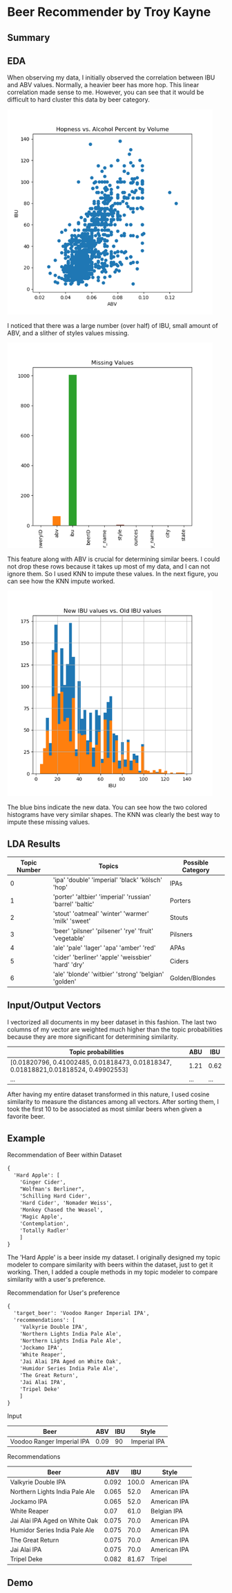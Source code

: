 # Beer Recommender by Troy Kayne

## Summary

## EDA

When observing my data, I initially observed the correlation between IBU and ABV values. Normally, a heavier beer has more hop. This linear correlation made sense to me. However, you can see that it would be difficult to hard cluster this data by beer category.

<img src="images/scatter.png" width="475"/>

I noticed that there was a large number (over half) of IBU, small amount of ABV, and a slither of styles values missing.

<img src="images/missing_values.png" width="475" />

This feature along with ABV is crucial for determining similar beers. I could not drop these rows because it takes up most of my data, and I can not ignore them. So I used KNN to impute these values. In the next figure, you can see how the KNN impute worked.

<img src="images/post_impute.png" width="475" />

The blue bins indicate the new data. You can see how the two colored histograms have very similar shapes. The KNN was clearly the best way to impute these missing values.


## LDA Results

| Topic Number | Topics | Possible Category |
| --- | --- | --- |
| 0 |'ipa' 'double' 'imperial' 'black' 'kölsch' 'hop' | IPAs |
| 1 |'porter' 'altbier' 'imperial' 'russian' 'barrel' 'baltic'| Porters |
| 2 |'stout' 'oatmeal' 'winter' 'warmer' 'milk' 'sweet'| Stouts |
| 3 |'beer' 'pilsner' 'pilsener' 'rye' 'fruit' 'vegetable'| Pilsners |
| 4 |'ale' 'pale' 'lager' 'apa' 'amber' 'red'| APAs |
| 5 |'cider' 'berliner' 'apple' 'weissbier' 'hard' 'dry'| Ciders |
| 6 |'ale' 'blonde' 'witbier' 'strong' 'belgian' 'golden'|  Golden/Blondes |

## Input/Output Vectors

I vectorized all documents in my beer dataset in this fashion. The last two columns of my vector are weighted much higher than the topic probabilities because they are more significant for determining similarity.

| Topic probabilities | ABU | IBU|
| --- | --- | --- |
|[0.01820796, 0.41002485, 0.01818473, 0.01818347, 0.01818821,0.01818524, 0.49902553]|1.21|0.62|
|... |... |... |

After having my entire dataset transformed in this nature, I used cosine similarity to measure the distances among all vectors. After sorting them, I took the first 10 to be associated as most similar beers when given a favorite beer.

## Example

Recommendation of Beer within Dataset
```
{
  'Hard Apple': [
    'Ginger Cider',
    "Wolfman's Berliner",
    'Schilling Hard Cider',
    'Hard Cider', 'Nomader Weiss',
    'Monkey Chased the Weasel',
    'Magic Apple',
    'Contemplation',
    'Totally Radler'
    ]
}
```
The 'Hard Apple' is a beer inside my dataset. I originally designed my topic modeler to compare similarity with beers within the dataset, just to get it working. Then, I added a couple methods in my topic modeler to compare similarity with a user's preference.

Recommendation for User's preference
```
{
  'target_beer': 'Voodoo Ranger Imperial IPA',
  'recommendations': [
    'Valkyrie Double IPA',
    'Northern Lights India Pale Ale',
    'Northern Lights India Pale Ale',
    'Jockamo IPA',
    'White Reaper',
    'Jai Alai IPA Aged on White Oak',
    'Humidor Series India Pale Ale',
    'The Great Return',
    'Jai Alai IPA',
    'Tripel Deke'
    ]
}
```

Input

| Beer | ABV | IBU | Style |
| --- | --- | --- | --- |
| Voodoo Ranger Imperial IPA | 0.09 | 90 | Imperial IPA |

Recommendations

| Beer | ABV | IBU | Style |
| --- | --- | --- | --- |
| Valkyrie Double IPA | 0.092 | 100.0 | American IPA |
| Northern Lights India Pale Ale | 0.065 | 52.0| American IPA |
| Jockamo IPA | 0.065 | 52.0 | American IPA |
| White Reaper | 0.07 | 61.0 | Belgian IPA |
| Jai Alai IPA Aged on White Oak | 0.075 | 70.0 | American IPA |
| Humidor Series India Pale Ale | 0.075 | 70.0 | American IPA |
| The Great Return | 0.075 | 70.0 | American IPA|
| Jai Alai IPA | 0.075 | 70.0 | American IPA |
| Tripel Deke | 0.082 | 81.67 | Tripel |


## Demo
